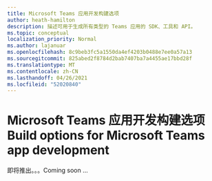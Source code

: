 ```yaml
---
title: Microsoft Teams 应用开发构建选项
author: heath-hamilton
description: 描述可用于生成所有类型的 Teams 应用的 SDK、工具和 API。
ms.topic: conceptual
localization_priority: Normal
ms.author: lajanuar
ms.openlocfilehash: 8c9beb3fc5a1550da4ef4203b0488e7ee0a57a13
ms.sourcegitcommit: 825abed2f8784d2bab7407ba7a4455ae17bbd28f
ms.translationtype: MT
ms.contentlocale: zh-CN
ms.lasthandoff: 04/26/2021
ms.locfileid: "52020840"
---
```

# <a name="build-options-for-microsoft-teams-app-development"></a><span data-ttu-id="c90d0-103">Microsoft Teams 应用开发构建选项</span><span class="sxs-lookup"><span data-stu-id="c90d0-103">Build options for Microsoft Teams app development</span></span>

<span data-ttu-id="c90d0-104">即将推出。。。</span><span class="sxs-lookup"><span data-stu-id="c90d0-104">Coming soon ...</span></span>
